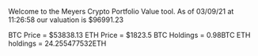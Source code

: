 Welcome to the Meyers Crypto Portfolio Value tool. 
As of 03/09/21 at 11:26:58 our valuation is $96991.23 

BTC Price = $53838.13
 ETH Price = $1823.5
BTC Holdings = 0.98BTC
 ETH holdings = 24.255477532ETH 
